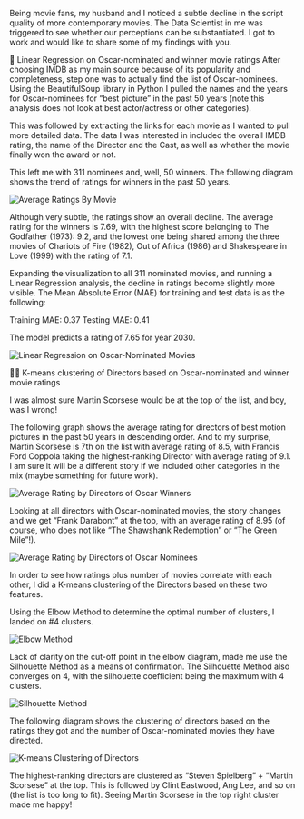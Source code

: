 Being movie fans, my husband and I noticed a subtle decline in the script quality of more contemporary movies. The Data Scientist in me was triggered to see whether our perceptions can be substantiated. I got to work and would like to share some of my findings with you.
 

🎦 Linear Regression on Oscar-nominated and winner movie ratings
After choosing IMDB as my main source because of its popularity and completeness, step one was to actually find the list of Oscar-nominees. Using the BeautifulSoup library in Python I pulled the names and the years for Oscar-nominees for “best picture” in the past 50 years (note this analysis does not look at best actor/actress or other categories).
 

This was followed by extracting the  links for each movie as I wanted to pull more detailed data. The data I was interested in included the overall IMDB rating, the name of the Director and the Cast, as well as whether the movie finally won the award or not.
 
 
This left me with 311 nominees and, well, 50 winners. The following diagram shows the trend of ratings for winners in the past 50 years.


![Average Ratings By Movie](/Movie-Trends/average_ratings_by_movie.png) 



Although very subtle, the ratings show an overall decline. The average rating for the winners is 7.69, with the highest score belonging to The Godfather (1973): 9.2, and the lowest one being shared among the three movies of Chariots of Fire (1982), Out of Africa (1986) and Shakespeare in Love (1999) with the rating of 7.1.

 
Expanding the visualization to all 311 nominated movies, and running a Linear Regression analysis, the decline in ratings become slightly more visible. The Mean Absolute Error (MAE) for training and test data is as the following:
 
Training MAE: 0.37
Testing MAE: 0.41
 
The model predicts a rating of 7.65 for year 2030.
 
![Linear Regression on Oscar-Nominated Movies](/Movie-Trends/linear-regression-rating-by-year.png)


🎦🎦 K-means clustering of Directors based on Oscar-nominated and winner movie ratings
 
I was almost sure Martin Scorsese would be at the top of the list, and boy, was I wrong!
 
The following graph shows the average rating for directors of best motion pictures in the past 50 years in descending order. And to my surprise, Martin Scorsese is 7th on the list with average rating of 8.5, with Francis Ford Coppola taking the highest-ranking Director with average rating of 9.1. I am sure it will be a different story if we included other categories in the mix (maybe something for future work).


![Average Rating by Directors of Oscar Winners](/Movie-Trends/average_ratings_by_director.png)


Looking at all directors with Oscar-nominated movies, the story changes and we get “Frank Darabont” at the top, with an average rating of 8.95 (of course, who does not like “The Shawshank Redemption” or “The Green Mile”!). 

![Average Rating by Directors of Oscar Nominees](/Movie-Trends/average_ratings_by_nominee_movie.png)


In order to see how ratings plus number of movies correlate with each other, I did a K-means clustering of the Directors based on these two features.
 
Using the Elbow Method to determine the optimal number of clusters, I landed on #4 clusters.
 
![Elbow Method](/Movie-Trends/elbow-method.png)

Lack of clarity on the cut-off point in the elbow diagram, made me use the Silhouette Method as a means of confirmation. The Silhouette Method also converges on 4, with the silhouette coefficient being the maximum with 4 clusters.

![Silhouette Method](/Movie-Trends/silhouette-method.png)


The following diagram shows the clustering of directors based on the ratings they got and the number of Oscar-nominated movies they have directed.


![K-means Clustering of Directors](/Movie-Trends/4-k-means-clustering.png)

 
The highest-ranking directors are clustered as “Steven Spielberg” + “Martin Scorsese” at the top. This is followed by Clint Eastwood, Ang Lee, and so on (the list is too long to fit). Seeing Martin Scorsese in the top right cluster made me happy!



